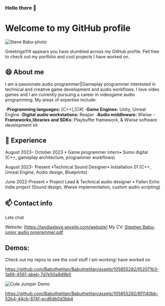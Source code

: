 ### Hello there 👋
# Welcome to my GitHub profile
![Steve Babu-photo](https://github.com/Babuthetitan/Babuthetitan/assets/105855282/c68fec5d-154a-49a7-ac98-60481f987095)


Greetings!!!It appears you have stumbled across my GitHub profile. Fell free to check out my portfolio and cool projects I have worked on.

## 😄 About me

I am a passionate audio programmer||Gameplay programmer interested in technical and creative game development and audio workflows. I love video games and I am currently pursuing a career in videogame audio programming. My areas of expertise include:

-**Programming languages:** [C++],[C#]
-**Game Engines:** Unity, Unreal Engine
-**Digital audio workstations:** Reaper
-**Audio middleware:** Wwise
-**Frameworks,libraries and SDKs:** Playbuffer framework, & Wwise software development kit

## 🔭 Experience
August 2023– October 2023
• Game programmer intern• Sumo digital
(C++, gameplay architecture, programmer workflows)

August 2023- Present
•Technical Sound Designer• Installation 01
(C++, Unreal Engine, Audio design, Blueprints)

June 2022-Present
• Project Lead & Technical audio designer • Fallen Echo Indie project
(Sound design, Wwise implementation, custom audio scripting) 

## 📫 Contact info
Lets chat

Website: [https://landiasteve.wixsite.com/website] 
My CV: [Stephen Babu-junior audio programmer.pdf](https://github.com/Babuthetitan/Babuthetitan/files/12882040/Stephen.Babu-junior.audio.programmer.pdf)


## Demos:
Check out my repos to see the cool stuff I am working/ have worked on



https://github.com/Babuthetitan/Babuthetitan/assets/105855282/f02071b3-1a98-4561-abeb-7d7e50a8d9b0



![Cute Jumper Demo](https://github.com/Babuthetitan/Babuthetitan/assets/105855282/a6e7250e-f44a-4f95-bfc2-0e93f77b15c9)



https://github.com/Babuthetitan/Babuthetitan/assets/105855282/6f1140bb-52b4-44cb-874f-ecd6db0d3bb4



